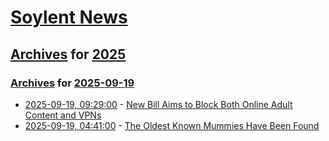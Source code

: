 # [Soylent News](../../../README.md)

## [Archives](../../index.md) for [2025](../index.md)

### [Archives](../../index.md) for [2025-09-19](index.md)

* [2025-09-19, 09:29:00](https://soylentnews.org/article.pl?sid=25/09/18/185203&from=rss) - [New Bill Aims to Block Both Online Adult Content and VPNs](https://soylentnews.org/article.pl?sid=25/09/18/185203&from=rss)
* [2025-09-19, 04:41:00](https://soylentnews.org/article.pl?sid=25/09/17/2233242&from=rss) - [The Oldest Known Mummies Have Been Found](https://soylentnews.org/article.pl?sid=25/09/17/2233242&from=rss)
